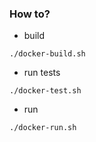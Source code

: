 ### How to?

- build
```shell
./docker-build.sh
```

- run tests
```shell
./docker-test.sh
```

- run
```shell
./docker-run.sh
```
